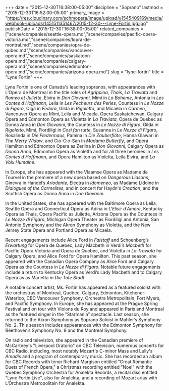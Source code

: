 +++
date = "2015-12-30T16:38:00-05:00"
discipline = "Soprano"
lastmod = "2015-12-30T16:52:00-05:00"
primary_image = "https://res.cloudinary.com/schmopera/image/upload/v1545409169/media/webhook-uploads/1451511351467/2015-12-30---Lyne-Fortin.jpg.jpg"
publishDate = "2015-12-30T16:38:00-05:00"
related_companies = ["scene/companies/seattle-opera.md","scene/companies/pacific-opera-victoria.md","scene/companies/lopra-de-montral.md","scene/companies/opra-de-qubec.md","scene/companies/vancouver-opera.md","scene/companies/saskatoon-opera.md","scene/companies/calgary-opera.md","scene/companies/edmonton-opera.md","scene/companies/arizona-opera.md"]
slug = "lyne-fortin"
title = "Lyne Fortin"
+++

Lyne Fortin is one of Canada's leading sopranos, with appearances with L'Opera de Montreal in the title roles of *Agrippina*, *Thais*, *La Traviata* and *Romeo et Juliette*, Elvira in *Don Giovanni*, Mimi in *La Boheme*, Antonia in *Les Contes d'Hoffmann*, Leila in *Les Pecheurs des Perles*, Countess in *Le Nozze di Figaro*, Olga in *Fedora*, Gilda in *Rigoletto*, and Micaela in *Carmen*, Vancouver Opera as Mimi, Leila and Micaela, Opera Saskatchewan, Calgary Opera and Edmonton Opera as Violetta in *La Traviata*, Opera de Quebec as Donna Anna in *Don Giovanni*, the Countess in *Le Nozze di Figaro*, Gilda in *Rigoletto*, Mimi, Fiordiligi in *Cosi fan tutte*, Susanna in *Le Nozze di Figaro*, Rosalinda in *Die Fledermaus*, Pamina in *Die Zauberflöte*, Hanna Glawari in *The Merry Widow*, and Cio-Cio-San in *Madama Butterfly*, and Opera Hamilton and Edmonton Opera as Zerlina in *Don Giovanni*, Calgary Opera as *Donna Anna*, Edmonton Opera as Violetta and for all three heroines in *Les Contes d'Hoffmann*, and Opera Hamilton as Violetta, Leila Elvira, and *La Voix Humaine*.

In Europe, she has appeared with the Vlaamse Opera as Madame de Tourvel in the premiere of a new opera based on *Dangerous Liasons*, Ginevra in Handel’s *Ariodante*, Electra in *Idomeneo*, as Madame Lidoine in *Dialogues of the Carmelites*, and in concert for Haydn's *Creation*, and the Scottish Opera as Donna Anna in *Don Giovanni*. 

In the United States, she has appeared with the Baltimore Opera as Leila, Seattle Opera and Connecticut Opera as Adina in *L'Elisir d'Amore*, Kentucky Opera as Thais, Opera Pacific as Juliette, Arizona Opera as the Countess in *Le Nozze di Figaro*, Michigan Opera Theater as Fiordiligi and Antonia, San Antonio Symphony and the Akron Symphony as Violetta, and the New Jersey State Opera and Portland Opera as Micaela.

Recent engagements include Alice Ford in *Falstaff* and Schoenberg’s *Erwartung* for Opera de Quebec, Lady Macbeth in Verdi’s *Macbeth* for Pacific Opera Victoria and Opera de Quebec, and Violetta in *La Traviata* for Calgary Opera, and Alice Ford for Opera Hamilton. This past season, she appeared with the Canadian Opera Company as Alice Ford and Calgary Opera as the Countess in *Le Nozze di Figaro*. Notable future engagements include a return to Kentucky Opera as Verdi’s Lady Macbeth and to Calgary Opera as as Marietta in *Die Tote Stadt*.

A notable concert artist, Ms. Fortin has appeared as a featured soloist with the orchestras of Montreal, Quebec, Calgary, Edmonton, Kitchener-Waterloo, CBC Vancouver Symphony, Orchestra Metropolitain, Fort Myers, and Pacific Symphony.  In Europe, she has appeared at the Prague Spring Festival and on tour with Violons du Roy and appeared in Paris and Montreal as the featured singer in the "Starmania” spectacle. Last season, she returned to the Akron Symphony as Soprano Soloist in Mahler’s Symphony No. 2.  This season includes appearances with the Edmonton Symphony for Beethoven’s Symphony No. 9 and the Montreal Symphony.

On radio and television, she appeared in the Canadian premiere of McCartney's "Liverpool Oratorio" on CBC Television, numerous concerts for CBC Radio, including, most notably Mozart's C-minor Mass and Lully's *Amadis* and a program of contemporary music.  She has recorded an album for CBC Records with tenor Richard Margison entitled "Great Romantic Duets of French Opera," a Christmas recording entitled "Noel" with the Quebec Symphony Orchestra for Analekta Records, a recital disc entitled "Lyne Fortin Live", also for Analekta, and a recording of Mozart arias with L’Orchestre Metropolitain for Analekta.
